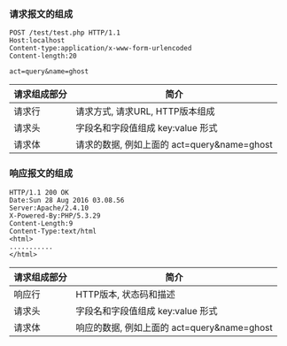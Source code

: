 ### 请求报文的组成
```
POST /test/test.php HTTP/1.1	
Host:localhost								
Content-type:application/x-www-form-urlencoded
Content-length:20

act=query&name=ghost
```

| 请求组成部分| 简介|
| ------------- | ------------- |
| 请求行| 请求方式, 请求URL, HTTP版本组成 |
| 请求头| 字段名和字段值组成  key:value 形式|
| 请求体 | 请求的数据, 例如上面的 act=query&name=ghost |


### 响应报文的组成
```
HTTP/1.1 200 OK	
Date:Sun 28 Aug 2016 03.08.56
Server:Apache/2.4.10
X-Powered-By:PHP/5.3.29
Content-Length:9				
Content-Type:text/html
<html>
...........
</html>
```

| 请求组成部分| 简介|
| ------------- | ------------- |
| 响应行| HTTP版本, 状态码和描述 |
| 请求头| 字段名和字段值组成  key:value 形式|
| 请求体 | 响应的数据, 例如上面的 act=query&name=ghost |


